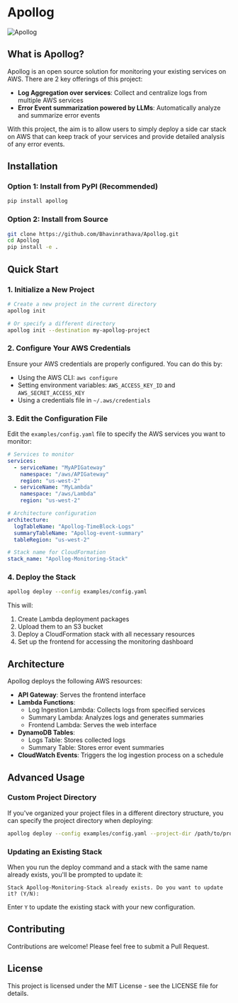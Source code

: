 # Apollog 

![Apollog](robot.png)

## What is Apollog?

Apollog is an open source solution for monitoring your existing services on AWS. There are 2 key offerings of this project:

- **Log Aggregation over services**: Collect and centralize logs from multiple AWS services
- **Error Event summarization powered by LLMs**: Automatically analyze and summarize error events

With this project, the aim is to allow users to simply deploy a side car stack on AWS that can keep track of your services and provide detailed analysis of any error events.

## Installation

### Option 1: Install from PyPI (Recommended)

```bash
pip install apollog
```

### Option 2: Install from Source

```bash
git clone https://github.com/Bhavinrathava/Apollog.git
cd Apollog
pip install -e .
```

## Quick Start

### 1. Initialize a New Project

```bash
# Create a new project in the current directory
apollog init

# Or specify a different directory
apollog init --destination my-apollog-project
```

### 2. Configure Your AWS Credentials

Ensure your AWS credentials are properly configured. You can do this by:

- Using the AWS CLI: `aws configure`
- Setting environment variables: `AWS_ACCESS_KEY_ID` and `AWS_SECRET_ACCESS_KEY`
- Using a credentials file in `~/.aws/credentials`

### 3. Edit the Configuration File

Edit the `examples/config.yaml` file to specify the AWS services you want to monitor:

```yaml
# Services to monitor
services:
  - serviceName: "MyAPIGateway"
    namespace: "/aws/APIGateway"
    region: "us-west-2"
  - serviceName: "MyLambda"
    namespace: "/aws/Lambda"
    region: "us-west-2"

# Architecture configuration
architecture: 
  logTableName: "Apollog-TimeBlock-Logs"
  summaryTableName: "Apollog-event-summary"
  tableRegion: "us-west-2"

# Stack name for CloudFormation
stack_name: "Apollog-Monitoring-Stack"
```

### 4. Deploy the Stack

```bash
apollog deploy --config examples/config.yaml
```

This will:
1. Create Lambda deployment packages
2. Upload them to an S3 bucket
3. Deploy a CloudFormation stack with all necessary resources
4. Set up the frontend for accessing the monitoring dashboard

## Architecture

Apollog deploys the following AWS resources:

- **API Gateway**: Serves the frontend interface
- **Lambda Functions**:
  - Log Ingestion Lambda: Collects logs from specified services
  - Summary Lambda: Analyzes logs and generates summaries
  - Frontend Lambda: Serves the web interface
- **DynamoDB Tables**:
  - Logs Table: Stores collected logs
  - Summary Table: Stores error event summaries
- **CloudWatch Events**: Triggers the log ingestion process on a schedule

## Advanced Usage

### Custom Project Directory

If you've organized your project files in a different directory structure, you can specify the project directory when deploying:

```bash
apollog deploy --config examples/config.yaml --project-dir /path/to/project
```

### Updating an Existing Stack

When you run the deploy command and a stack with the same name already exists, you'll be prompted to update it:

```
Stack Apollog-Monitoring-Stack already exists. Do you want to update it? (Y/N):
```

Enter `Y` to update the existing stack with your new configuration.

## Contributing

Contributions are welcome! Please feel free to submit a Pull Request.

## License

This project is licensed under the MIT License - see the LICENSE file for details.

